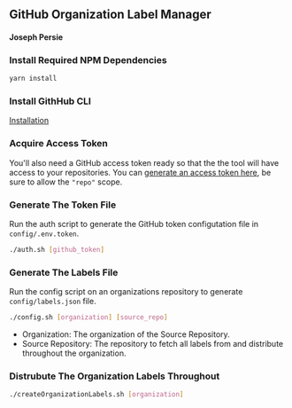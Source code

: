 ## GitHub Organization Label Manager
#### Joseph Persie

### Install Required NPM Dependencies
```bash
yarn install
```

### Install GithHub CLI
[Installation](https://github.com/cli/cli#installation)

### Acquire Access Token
You'll also need a GitHub access token ready so that the the tool will have access to your repositories.
You can [generate an access token here](https://github.com/settings/tokens), be sure to allow the `"repo"` scope.

### Generate The Token File
Run the auth script to generate the GitHub token configutation file in `config/.env.token`.
```bash
./auth.sh [github_token]
```

### Generate The Labels File
Run the config script on an organizations repository to generate `config/labels.json` file.
```bash
./config.sh [organization] [source_repo]
```

- Organization: The organization of the Source Repository.
- Source Repository: The repository to fetch all labels from and distribute throughout the organization.

### Distrubute The Organization Labels Throughout
```bash
./createOrganizationLabels.sh [organization]
```
